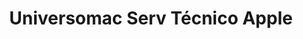 ---
title: "Universomac Serv Técnico Apple"
url: /palma/universomac-serv-tecnico-apple/
shop: ordenador
---